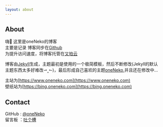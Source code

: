 ```yaml
---
layout: about
---
```

## About  
嗨👋 这里是oneNeko的博客  
主要是记录
博客同步在[Github](https://www.github.com/oneNeko/oneNeko.github.io)  
为提升访问速度，将博客托管在[又拍云](https://www.upyun.com/)        

博客由[Jekyll](https://jekyllrb.com)生成，主题最初是使用的一个极简模板，然后不断修改(Jekyll的默认主题东西太多好难改⇀‸↼)，最后形成自己喜欢的主题[oneNeko](https://www.github.com/oneNeko/oneNeko.github.io),并且还在修改中...  

主站为[https://www.oneneko.com](https://www.oneneko.com)  
壁纸站为[https://bing.oneneko.com](https://bing.oneneko.com)  

## Contact  
GitHub : [@oneNeko](https://www.github.com/oneNeko)  
留言板 ：[吐个槽](https://support.qq.com/products/178880?)
